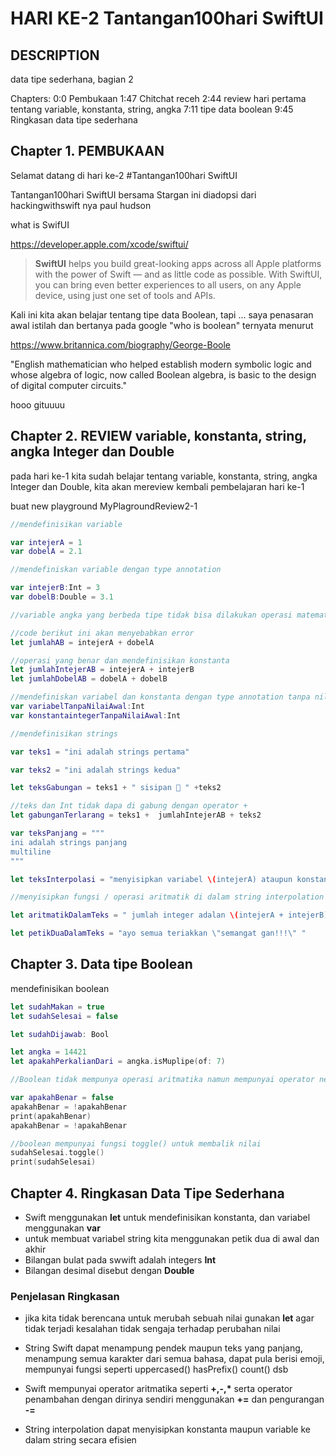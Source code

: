 # HARI KE-2 Tantangan100hari SwiftUI


## DESCRIPTION

data tipe sederhana, bagian 2

Chapters:
0:0 Pembukaan
1:47 Chitchat receh
2:44 review hari pertama tentang variable, konstanta, string, angka
7:11 tipe data boolean
9:45 Ringkasan data tipe sederhana


## Chapter 1. PEMBUKAAN

Selamat datang di hari ke-2 #Tantangan100hari SwiftUI

Tantangan100hari SwiftUI bersama Stargan ini diadopsi dari hackingwithswift nya paul hudson 

what is SwifUI 

<https://developer.apple.com/xcode/swiftui/>

> **SwiftUI** helps you build great-looking apps across all Apple platforms with the power of Swift — and as little code as possible. With SwiftUI, you can bring even better experiences to all users, on any Apple device, using just one set of tools and APIs.


Kali ini kita akan belajar tentang tipe data Boolean, 
tapi ... saya penasaran awal istilah dan bertanya pada google "who is boolean" ternyata menurut 

https://www.britannica.com/biography/George-Boole

"English mathematician who helped establish modern symbolic logic and whose algebra of logic, now called Boolean algebra, is basic to the design of digital computer circuits."

hooo gituuuu 

## Chapter 2. REVIEW variable, konstanta, string, angka Integer dan Double

pada hari ke-1 kita sudah belajar tentang variable, konstanta, string, angka Integer dan Double, kita akan mereview kembali pembelajaran hari ke-1

buat new playground MyPlagroundReview2-1

```Swift
//mendefinisikan variable 

var intejerA = 1 
var dobelA = 2.1 

//mendefiniskan variable dengan type annotation

var intejerB:Int = 3
var dobelB:Double = 3.1

//variable angka yang berbeda tipe tidak bisa dilakukan operasi matematika

//code berikut ini akan menyebabkan error
let jumlahAB = intejerA + dobelA  

//operasi yang benar dan mendefinisikan konstanta
let jumlahIntejerAB = intejerA + intejerB
let jumlahDobelAB = dobelA + dobelB

//mendefiniskan variabel dan konstanta dengan type annotation tanpa nilai awal
var variabelTanpaNilaiAwal:Int 
var konstantaintegerTanpaNilaiAwal:Int 

//mendefinisikan strings 

var teks1 = "ini adalah strings pertama"

var teks2 = "ini adalah strings kedua"

let teksGabungan = teks1 + " sisipan 🤫 " +teks2

//teks dan Int tidak dapa di gabung dengan operator +
let gabunganTerlarang = teks1 +  jumlahIntejerAB + teks2

var teksPanjang = """
ini adalah strings panjang
multiline
"""

let teksInterpolasi = "menyisipkan variabel \(intejerA) ataupun konstan \(dobelB) di teks"

//menyisipkan fungsi / operasi aritmatik di dalam string interpolation

let aritmatikDalamTeks = " jumlah integer adalan \(intejerA + intejerB) "

let petikDuaDalamTeks = "ayo semua teriakkan \"semangat gan!!!\" "
```

## Chapter 3. Data tipe Boolean

mendefinisikan boolean

```Swift
let sudahMakan = true
let sudahSelesai = false

let sudahDijawab: Bool

let angka = 14421
let apakahPerkalianDari = angka.isMuplipe(of: 7)

//Boolean tidak mempunya operasi aritmatika namun mempunyai operator negasi dengan tanda seru ! 

var apakahBenar = false
apakahBenar = !apakahBenar
print(apakahBenar)
apakahBenar = !apakahBenar

//boolean mempunyai fungsi toggle() untuk membalik nilai 
sudahSelesai.toggle()
print(sudahSelesai)

```

## Chapter 4. Ringkasan Data Tipe Sederhana

- Swift menggunakan **let** untuk mendefinisikan konstanta, dan variabel menggunakan **var**
- untuk membuat variabel string kita menggunakan petik dua di awal dan akhir
- Bilangan bulat pada swwift adalah integers **Int**
- Bilangan desimal disebut dengan **Double** 


### Penjelasan Ringkasan 

- jika kita tidak berencana untuk merubah sebuah nilai gunakan **let** agar tidak terjadi kesalahan tidak sengaja terhadap perubahan nilai

- String Swift dapat menampung pendek maupun teks yang panjang, menampung semua karakter dari semua bahasa, dapat pula berisi emoji, mempunyai fungsi seperti uppercased() hasPrefix() count() dsb

- Swift mempunyai operator aritmatika seperti **+,-,\*** serta operator penambahan dengan dirinya sendiri menggunakan **+=** dan pengurangan **-=**

- String interpolation dapat menyisipkan konstanta maupun variable ke dalam string secara efisien



